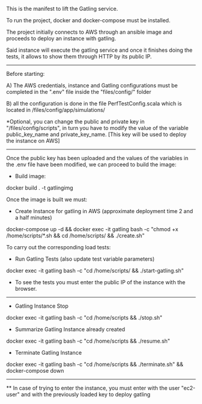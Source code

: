This is the manifest to lift the Gatling service.

To run the project, docker and docker-compose must be installed.

The project initially connects to AWS through an ansible image and proceeds to deploy an instance with gatling.

Said instance will execute the gatling service and once it finishes doing the tests, it allows to show them through HTTP by its public IP.

-------------------------------------------------- -------------------------------------------------- -------------------------------------------------- --

Before starting:

A) The AWS credentials, instance and Gatling configurations must be completed in the ".env" file inside the "files/config/" folder

B) all the configuration is done in the file PerfTestConfig.scala which is located in /files/config/app/simulations/

*Optional, you can change the public and private key in "/files/config/scripts", in turn you have to modify the value of the variable public_key_name and private_key_name. [This key will be used to deploy the instance on AWS]

-------------------------------------------------- -------------------------------------------------- -------------------------------------------------- --

Once the public key has been uploaded and the values of the variables in the .env file have been modified, we can proceed to build the image:

- Build image:

docker build . -t gatlingimg

Once the image is built we must:

- Create Instance for gatling in AWS (approximate deployment time 2 and a half minutes)

docker-compose up -d && docker exec -it gatling bash -c "chmod +x /home/scripts/*.sh && cd /home/scripts/ && ./create.sh"

To carry out the corresponding load tests:

- Run Gatling Tests (also update test variable parameters)

docker exec -it gatling bash -c "cd /home/scripts/ && ./start-gatling.sh"

* To see the tests you must enter the public IP of the instance with the browser.

-------------------------------------------------- -------------------------------------------------- -------------------------------------------------- --
- Gatling Instance Stop

docker exec -it gatling bash -c "cd /home/scripts && ./stop.sh"

- Summarize Gatling Instance already created

docker exec -it gatling bash -c "cd /home/scripts && ./resume.sh"

- Terminate Gatling Instance

docker exec -it gatling bash -c "cd /home/scripts && ./terminate.sh" && docker-compose down

-------------------------------------------------- -------------------------------------------------- -------------------------------------------------- --

** In case of trying to enter the instance, you must enter with the user "ec2-user" and with the previously loaded key to deploy gatling
